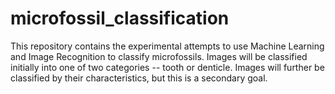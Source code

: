 # microfossil_classification
This repository contains the experimental attempts to use Machine Learning and Image Recognition to classify microfossils.
Images will be classified initially into one of two categories -- tooth or denticle.
Images will further be classified by their characteristics, but this is a secondary goal.
